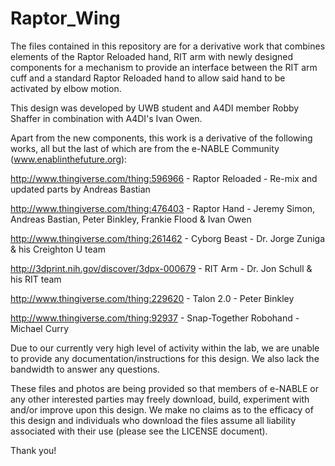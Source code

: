 # Raptor_Wing

The files contained in this repository are for a derivative work that combines elements of the Raptor Reloaded hand, RIT arm with newly designed components for a mechanism to provide an interface between the RIT arm cuff and a standard Raptor Reloaded hand to allow said hand to be activated by elbow motion.

This design was developed by UWB student and A4DI member Robby Shaffer in combination with A4DI's Ivan Owen.

Apart from the new components, this work is a derivative of the following works, all but the last of which are from the e-NABLE Community (www.enablinthefuture.org):

http://www.thingiverse.com/thing:596966 - Raptor Reloaded - Re-mix and updated parts by Andreas Bastian

http://www.thingiverse.com/thing:476403 - Raptor Hand - Jeremy Simon, Andreas Bastian, Peter Binkley, Frankie Flood & Ivan Owen

http://www.thingiverse.com/thing:261462 - Cyborg Beast - Dr. Jorge Zuniga & his Creighton U team

http://3dprint.nih.gov/discover/3dpx-000679 - RIT Arm - Dr. Jon Schull & his RIT team

http://www.thingiverse.com/thing:229620 - Talon 2.0 - Peter Binkley

http://www.thingiverse.com/thing:92937 - Snap-Together Robohand - Michael Curry

Due to our currently very high level of activity within the lab, we are unable to provide any documentation/instructions for this design. We also lack the bandwidth to answer any questions. 

These files and photos are being provided so that members of e-NABLE or any other interested parties may freely download, build, experiment with and/or improve upon this design. We make no claims as to the efficacy of this design and individuals who download the files assume all liability associated with their use (please see the LICENSE document). 

Thank you!
